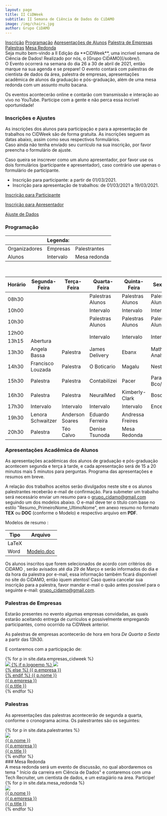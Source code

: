 ```yaml
---
layout: page
title: II CiDWeek
subtitle: II Semana de Ciência de Dados do CiDAMO
image: /img/chairs.jpg
author: Grupo CiDAMO
---
```

<div class="sidenav">
  <a  href="#inscricao" >Inscrição</a>
  <a  href="#programacao">Programação</a>
  <a  href="#apresentacao">Apresentações de Alunos</a>
  <a  href="#palestra_em">Palestra de Empresas</a>
  <a  href="#palestras">Palestras</a>
  <a  href="#mesa_redonda">Mesa Redonda</a>
</div>
Seja muito bem-vindo a II Edição da **CiDWeek**, uma incrível semana de Ciência de Dados! Realizado por nós, o [Grupo CiDAMO](/sobre/). <br>O Evento ocorrerá na semana do dia 26 a 30 de abril de 2021, então marque na sua agenda e se prepare! O evento contará com palestras de cientista de dados da área, palestra de empresas, apresentações acadêmica de alunos da graduação e pós-graduação, além de uma mesa redonda com um assunto muito bacana.

Os eventos acontecerão online e contarão com transmissão e interação ao vivo no YouTube. Participe com a gente e não perca essa incrível oportunidade!

### Inscrições e Ajustes
<div id="inscricao"></div>
As inscrições dos alunos para participação e para a apresentação de trabalhos no CiDWeek são de forma gratuita. As inscrições seguem as datas abaixo, assim como seus respectivos formulários. <br>Caso ainda não tenha enviado seu currículo na sua inscrição, por favor preencha o formulário de ajuste.

Caso queira se inscrever como um aluno apresentador, por favor use os dois formulários (participante e apresentador), caso contrário use apenas o formulário de participante.

-   Inscrição para participante: a partir de 01/03/2021.
-   Inscrição para apresentação de trabalhos: de 01/03/2021 a 19/03/2021.

<a href="https://docs.google.com/forms/d/1iMjGoixWtu8W-HOZMe7GPQ6tbfLrk6o00RAA79_d_Hg" target="_blank">Inscrição para Participante</a><br>

<a href="https://docs.google.com/forms/d/1j9L9wk2dbmNQ2kIHKl2rE25Qbma7F-ZmIq5w6H4F-rM" target="_blank">Inscrição para Apresentador</a><br>

<a href="https://docs.google.com/forms/d/1o7Wbv4gedTbUxE1asVBPn59BkmYKjrLEtqPQYtxSlAE" target="_blank">Ajuste de Dados</a><br>


### Programação
<div id="programacao"></div>
<table class="prog-cidweek-ii" id="legenda">
<thead>
  <tr>
    <th colspan="3" class="td_legenda"><span>Legenda:</span></th>
  </tr>
</thead>
<tbody>
  <tr>
    <td class="td_encerramento"><span>Organizadores</span></td>
    <td class="td_empresas"><span>Empresas</span></td>
    <td class="td_palestrantes"><span>Palestrantes</span></td>
  </tr>
  <tr>
    <td class="td_apresentacao"><span>Alunos</span></td>
    <td class="td_intervalo"><span >Intervalo</span></td>
    <td class="td_mesa_redonda"><span>Mesa redonda</span></td>
  </tr>
</tbody>
</table>

<br>
<!--  Teremos várias atividades no evento: -->
<table class="prog-cidweek-ii">
<thead>
  <tr>
    <th class="td_space">Horário</th>
    <th class="td_space">Segunda-Feira</th>
    <th class="td_space">Terça-Feira</th>
    <th class="td_space">Quarta-Feira</th>
    <th class="td_space">Quinta-Feira</th>
    <th class="td_space">Sexta-Feira</th>
  </tr>
</thead>
<tbody>
  <tr>
    <td class="td_horario">08h30</td>
    <td class="td_space"></td>
    <td class="td_space"></td>
    <td class="td_apresentacao"><span>Palestras Alunos</span></td>
    <td class="td_apresentacao"><span>Palestras Alunos</span></td>
    <td class="td_apresentacao"><span>Palestras Alunos</span></td>
  </tr>
  <tr>
    <td class="td_horario">10h00</td>
    <td class="td_space"></td>
    <td class="td_space"></td>
    <td class="td_intervalo"><span>Intervalo</span></td>
    <td class="td_intervalo"><span>Intervalo</span></td>
    <td class="td_intervalo"><span>Intervalo</span></td>
  </tr>
  <tr>
    <td class="td_horario">10h30</td>
    <td class="td_space"></td>
    <td class="td_space"></td>
    <td class="td_apresentacao"><span>Palestras Alunos</span></td>
    <td class="td_apresentacao"><span>Palestras Alunos</span></td>
    <td class="td_apresentacao"><span>Palestras Alunos</span></td>
  </tr>
  <tr>
    <td class="td_horario">12h00</td>
    <td class="td_space"></td>
    <td class="td_space"></td>
    <td class="td_intervalo" rowspan="2">Intervalo</td>
    <td class="td_intervalo" rowspan="2">Intervalo</td>
    <td class="td_intervalo" rowspan="2">Intervalo</td>
  </tr>
  <tr>
    <td class="td_horario">13h15</td>
    <td class="td_encerramento"><span>Abertura</span></td>
    <td class="td_space"></td>
  </tr>
  <tr>
    <td class="td_horario">13h30</td>
    <td class="td_palestrantes"><span>Angela Bassa</span></td>
    <td class="td_palestrantes"><span>Palestra</span></td>
    <td class="td_empresas"><span>James Delivery</span></td>
    <td class="td_empresas"><span>Ebanx</span></td>
    <td class="td_empresas"><span>Math Analytics</span></td>
  </tr>
  <tr>
    <td class="td_horario">14h30</td>
    <td class="td_palestrantes"><span>Francisco Louzada</span></td>
    <td class="td_palestrantes"><span>Palestra</span></td>
    <td class="td_empresas"><span>O Boticario</span></td>
    <td class="td_empresas"><span>Magalu</span></td>
    <td class="td_empresas"><span>Nestlé</span></td>
  </tr>
  <tr>
    <td class="td_horario">15h30</td>
    <td class="td_palestrantes"><span>Palestra </span></td>
    <td class="td_palestrantes"><span>Palestra</span></td>
    <td class="td_empresas"><span>Contabilizei</span></td>
    <td class="td_empresas"><span>Pacer</span></td>
    <td class="td_empresas"><span>Paraná Bco/Olist</span></td>
  </tr>
  <tr>
    <td class="td_horario">16h30</td>
    <td class="td_palestrantes"><span>Palestra</span></td>
    <td class="td_palestrantes"><span>Palestra</span></td>
    <td class="td_empresas"><span>NeuralMed</span></td>
    <td class="td_empresas"><span>Kimberly-Clark</span></td>
    <td class="td_empresas"><span>Bosch</span></td>
  </tr>
  <tr>
    <td class="td_horario">17h30</td>
    <td class="td_intervalo">Intervalo</td>
    <td class="td_intervalo">Intervalo</td>
    <td class="td_intervalo">Intervalo</td>
    <td class="td_intervalo">Intervalo</td>
    <td class="td_encerramento"><span>Encerramento</span></td>
  </tr>
  <tr>
    <td class="td_horario">19h30</td>
    <td class="td_palestrantes"><span>Lenora Schwaitzer</span></td>
    <td class="td_palestrantes"><span>Anderson Soares</span></td>
    <td class="td_palestrantes"><span>Eduardo Ferreira</span></td>
    <td class="td_palestrantes"><span>Andressa Freires</span></td>
    <td class="td_space"></td>
  </tr>
  <tr>
    <td class="td_horario">20h30</td>
    <td class="td_palestrantes"><span>Palestra</span></td>
    <td class="td_palestrantes"><span>Téo Calvo</span></td>
    <td class="td_palestrantes"><span>Denise Tsunoda</span></td>
    <td class="td_mesa_redonda"><span>Mesa Redonda</span></td>
    <td class="td_space"></td>
  </tr>
</tbody>
</table>

### Apresentações Acadêmica de Alunos
<div id="apresentacao"></div>
As apresentações acadêmicas dos alunos de graduação e pós-graduação acontecem segunda e terça à tarde, e cada apresentação será de 15 a 20 minutos mais 5 minutos para perguntas. Programa das apresentações e resumos em breve. <!-- de acordo com o seguinte [programa](link editar). -->

A relação dos trabalhos aceitos serão divulgados neste site e os alunos palestrantes receberão e-mail de confirmação. Para submeter um trabalho será necessário enviar um resumo para o grupo_cidamo@gmail.com seguindo um dos modelos abaixo. O e-mail deve ter o título com base no estilo "Resumo_PrimeiroNome_UltimoNome", em anexo resumo no formato **TEX** ou **DOC** (conforme o Modelo) e respectivo arquivo em **PDF**.

Modelos de resumo :

| Tipo  | Arquivo                                                      |
| ----- | ------------------------------------------------------------ |
| LaTeX |                                                              |
| Word  | <a href="https://drive.google.com/file/d/1lH2egK0rMSDWFKHpTo3IZ9DLBesa9sBc/view?usp=sharing" target="_blank">Modelo.doc</a> |

Os alunos inscritos  que forem selecionados de acordo com critérios do CiDAMO , serão avisados até dia 29 de Março e serão informados do dia e da hora da palestra por e-mail, essa informação também ficará disponível no site do CiDAMO, então iquem atentos! Caso queira cancelar sua inscrição para a palestra, favor mandar e-mail o quão antes possível para o seguinte e-mail: grupo_cidamo@gmail.com.


### Palestras de Empresas
<div id="palestra_em"></div>
Estarão presentes no evento algumas empresas convidadas, as quais estarão aceitando entrega de currículos e possivelmente empregando participantes, como ocorrido na CiDWeek anterior.

As palestras de empresas acontecerão de hora em hora *De Quarta a Sexta* a partir das 13h30.

E contaremos com a participação de:

<div class="container-full">
   <div class="row">
   {% for p in site.data.empresas_cidweek %}
   <div class="row col-sm-12 col-md-6">
      <a class="empresa-link" href="{{ p.linkedin }}">
      <div class="empresa">
      <img class="pessoa-logo" src="/img/cidweek-empresas/{{ p.logo }}">
      {% if p.logoemp %}
      <img class="empresa-logo" src="/img/cidweek-empresas/{{ p.logoemp }}"> <br>
      {% else %}
      {{ p.empresa }} <br>
      {% endif %}
      <span class="nome">{{ p.nome }}</span> <br>
      <span class="nome-empresa">{{ p.empresa }}</span> <br>
      <span class="empresa-titulo">{{ p.title }}</span>
      </div>
      </a>
   </div>
   {% endfor %}
   </div>
</div>
<!--As empresas confirmadas são as seguintes:

- Contabilizei
- Ebanx
- Magalu
- Math Analytcs
- Nestlé
- NeuralMed
- O Boticário
- Pacer
- James Delivery

 As empresas ainda não confirmadas:

- Paraná Banco (Eduardo Veiga)
- Olist
- Kimberly Klark

Reservas

- Nubank
- Olist
- Picpay
- Mercado Livre
- Condor
- BCred
- Eletrolux
- Paraná Banco
- Bothub
- Pipefy -->

<!--
Programação:

- Quinta
 - 13h30 - pessoa (empresa)
   - 14h30 - pessoa (empresa)
   - 15h30 - pessoa (empresa)
   - 16h30 - pessoa (empresa)
   - 17h30 - pessoa (empresa)
- Sexta
 - 13h30 - pessoa (empresa)
   - 14h30 - pessoa (empresa)
   - 15h30 - pessoa (empresa)
   - 16h30 - pessoa (empresa)
   - 17h30 - pessoa (empresa)
     -->

### Palestras

As apresentações das palestras acontecerão de segunda a quarta, conforme o cronograma acima. Os palestrantes são os seguintes:

<div class="container-full">
   <div class="row">
   {% for p in site.data.palestrantes %}
   <div class="row col-sm-12 col-md-6">
      <a class="empresa-link" href="{{ p.linkedin }}">
      <div class="empresa">
      <img class="pessoa-logo" src="/img/cidweek-palestrantes/{{ p.logo }}">
      <br>
      <span class="nome">{{ p.nome }}</span> <br>
      <span class="nome-empresa">{{ p.empresa }}</span> <br>
      <span class="empresa-titulo">{{ p.title }}</span>
      </div>
      </a>
   </div>
   {% endfor %}
   </div>
</div>
<!--
- **Abertura**
   - <a href="https://www.linkedin.com/in/angelabassa/" target="_blank">Angela Bassa</a>
     - Senior Director of the Data Science e Analytics Center of Excellence at iRobot
- **Acadêmico**
   - <a href="https://www.linkedin.com/in/francisco-louzada-639048b7/" target="_blank">Franscisco Louzada</a>
      - Director of the MBA in Data Science na CeMEAI
  - Eduardo Vargas Ferreira
    - DEST - Universidade Federal do Paraná (UFPR)
  - Anderson Soares
    - Professor na Universidade Federal de Goiás (UFG)
- **Sociedade**
   -  <a href="https://www.linkedin.com/in/andressafreires/" target="_blank">Andressa Freires</a>
      - PicPay. Data Science, Inclusão Racial e de Gênero
   -  <a href="https://www.linkedin.com/in/teocalvo/" target="_blank">Téo Calvo</a>
      - Streamer. Professor na ASN.Rocks
-->
### Mesa Redonda
<div id="mesa_redonda"></div>
A mesa redonda será um evento de discussão, no qual abordaremos os tema " Início da carreira em Ciência de Dados" e contaremos com uma Tech Recruiter, um cientista de dados, e um estagiário na área. Participe!
<div class="container-full">
   <div class="row">
   {% for p in site.data.mesa_redonda %}
   <div class="row col-sm-12 col-md-6">
      <a class="empresa-link" href="{{ p.linkedin }}">
      <div class="empresa">
      <img class="pessoa-logo" src="/img/cidweek-palestrantes/{{ p.logo }}">
      <br>
      <span class="nome">{{ p.nome }}</span> <br>
      <span class="nome-empresa">{{ p.empresa }}</span> <br>
      <span class="empresa-titulo">{{ p.title }}</span>
      </div>
      </a>
   </div>
   {% endfor %}
   </div>
</div>
<!--
-  <a href="https://www.linkedin.com/in/kleberbenatti/" target="_blank">Kléber Benatti</a>
   - Cientista de Dados Sênior, Itaú Unibanco
- Tatiana Negrelli
   - Supervisora de RH e Business Partner Tech na James Delivery
- <a href="https://www.linkedin.com/in/lara-clink-205923184/" target="_blank">Lara Clink</a>
   - Estagiária de Engenharia de Dados na EBANX
-->
<!-- Denise Tsunoda - https://www.linkedin.com/in/denise-tsunoda-65ab59/

DECIGI - Universidade Federal do Paraná (UFPR) (os palestrantes comentados retirar quando confirmados - lista baseada com o que está no Discord)
 Lenora Schwaitzer - https://www.linkedin.com/in/lenoraschwaitzer/

Sócia e responsável técnica da GDGI
Juliana Guamá - https://www.linkedin.com/in/juliana-guama/

Take Blip. e PyLadies BH -->

<!--
Programação:

- Segunda
 - 13h30 - palestrante
   - 14h30 - palestrante
   - 15h30 - palestrante
   - 16h30 - palestrante
   - 17h30 - palestrante
- Terça
 - 13h30 - palestrante
   - 14h30 - palestrante
   - 19h30 - palestrante
   - 20h00 - palestrante
   - 20h30 - palestrante
   - 21h00 - palestrante
- Quarta
 - 13h30 - palestrante
   - 14h30 - palestrante
   - 19h30 - palestrante
   - 20h00 - palestrante
     -->
